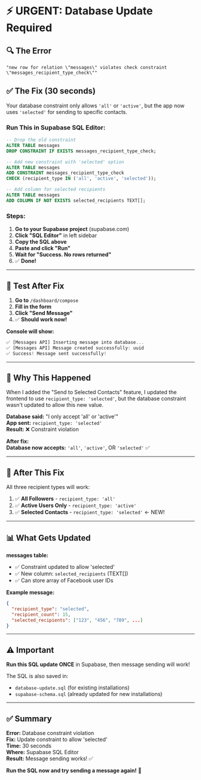 # ⚡ URGENT: Database Update Required

## 🔍 The Error

```
"new row for relation \"messages\" violates check constraint \"messages_recipient_type_check\""
```

## ✅ The Fix (30 seconds)

Your database constraint only allows `'all'` or `'active'`, but the app now uses `'selected'` for sending to specific contacts.

### **Run This in Supabase SQL Editor:**

```sql
-- Drop the old constraint
ALTER TABLE messages 
DROP CONSTRAINT IF EXISTS messages_recipient_type_check;

-- Add new constraint with 'selected' option
ALTER TABLE messages 
ADD CONSTRAINT messages_recipient_type_check 
CHECK (recipient_type IN ('all', 'active', 'selected'));

-- Add column for selected recipients
ALTER TABLE messages 
ADD COLUMN IF NOT EXISTS selected_recipients TEXT[];
```

### **Steps:**

1. **Go to your Supabase project** (supabase.com)
2. **Click "SQL Editor"** in left sidebar
3. **Copy the SQL above**
4. **Paste and click "Run"**
5. **Wait for "Success. No rows returned"**
6. ✅ **Done!**

---

## 🧪 Test After Fix

1. **Go to** `/dashboard/compose`
2. **Fill in the form**
3. **Click "Send Message"**
4. ✅ **Should work now!**

**Console will show:**
```javascript
✅ [Messages API] Inserting message into database...
✅ [Messages API] Message created successfully: uuid
✅ Success! Message sent successfully!
```

---

## 📝 Why This Happened

When I added the "Send to Selected Contacts" feature, I updated the frontend to use `recipient_type: 'selected'`, but the database constraint wasn't updated to allow this new value.

**Database said:** "I only accept 'all' or 'active'"  
**App sent:** `recipient_type: 'selected'`  
**Result:** ❌ Constraint violation

**After fix:**  
**Database now accepts:** `'all'`, `'active'`, OR `'selected'` ✅

---

## 🚀 After This Fix

All three recipient types will work:

1. ✅ **All Followers** - `recipient_type: 'all'`
2. ✅ **Active Users Only** - `recipient_type: 'active'`
3. ✅ **Selected Contacts** - `recipient_type: 'selected'` ← NEW!

---

## 📊 What Gets Updated

**messages table:**
- ✅ Constraint updated to allow 'selected'
- ✅ New column: `selected_recipients` (TEXT[])
- ✅ Can store array of Facebook user IDs

**Example message:**
```json
{
  "recipient_type": "selected",
  "recipient_count": 15,
  "selected_recipients": ["123", "456", "789", ...]
}
```

---

## ⚠️ Important

**Run this SQL update ONCE** in Supabase, then message sending will work!

The SQL is also saved in:
- `database-update.sql` (for existing installations)
- `supabase-schema.sql` (already updated for new installations)

---

## ✅ Summary

**Error:** Database constraint violation  
**Fix:** Update constraint to allow 'selected'  
**Time:** 30 seconds  
**Where:** Supabase SQL Editor  
**Result:** Message sending works! ✅

**Run the SQL now and try sending a message again!** 🚀

